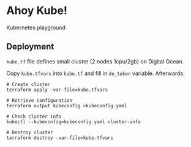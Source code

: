 # Ahoy Kube!

Kubernetes playground

## Deployment

`kube.tf` file defines small cluster (2 nodes 1cpu/2gb) on Digital Ocean.

Copy `kube.tfvars` into `kube.tf` and fill in `do_token`  variable. Afterwards:

    # Create cluster
    terraform apply -var-file=kube.tfvars

    # Retrieve configuration
    terraform output kubeconfig >kubeconfig.yaml

    # Check cluster info
    kubectl --kubeconfig=kubeconfig.yaml cluster-info

    # Destroy cluster
    terraform destroy -var-file=kube.tfvars
